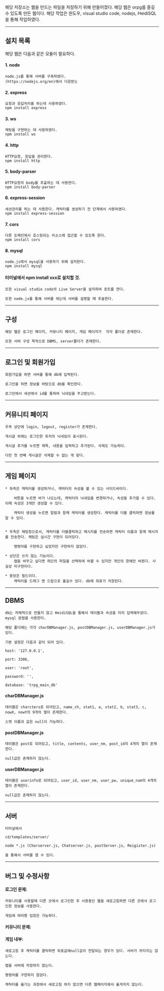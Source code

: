 해당 저장소는 웹을 만드는 파일을 저장하기 위해 만들어졌다.
해당 웹은 orpg를 즐길 수 있도록 만든 웹이다. 
해당 작업은 윈도우, visual studio code, nodejs, HeidiSQL을 통해 작업하였다.

---
## 설치 목록
해당 웹은 다음과 같은 모듈이 필요하다.

#### 1. node   
    node.js를 통해 서버를 구축하였다.
    (https://nodejs.org/en)에서 다운받는
#### 2. express
    요청과 응답처리를 하는데 사용하였다.
    npm install express
#### 3. ws
    채팅을 구현하는 데 사용하였다.
    npm install ws
#### 4. http

    HTTP요청, 응답을 관리한다.
    npm install http
#### 5. body-parser

    HTTP요청의 body를 추출하는 데 사용한다.
    npm install body-parser
#### 6. express-session

    세션관리를 하는 데 사용한다. 캐릭터를 생성하기 전 단계에서 사용하였다.
    npm install express-session
#### 7. cors

    다른 도메인에서 호스팅되는 리소스에 접근할 수 있도록 한다.
    npm install cors
#### 8. mysql

    node.js에서 mysql을 사용하기 위해 설치한다.
    npm install mysql
#### 터미널에서 npm install xxx로 설치할 것.

    또한 visual studio code의 Live Server을 설치하여 포트를 연다.
    
    또한 node.js를 통해 서버를 여는데 서버를 설명할 때 후술한다.


---
## 구성
    해당 웹은 로그인 페이지, 커뮤니티 페이지, 게임 페이지가  각각 폴더로 존재한다. 
    
    또한 서버 구성 목적으로 DBMS, server폴더가 존재한다.


---


## 로그인 및 회원가입
    회원가입을 하면 서버를 통해 db에 입력된다.
    
    로그인을 하면 정보를 바탕으로 db를 확인한다.
    
    로그인에서 세션에서 id를 통하여 닉네임을 주고받는다.

---
## 커뮤니티 페이지
    우측 상단에 login, logout, register가 존재한다.
    
    게시글 위에는 로그인한 유저의 닉네임이 표시된다.
    
    게시글 추가를 누르면 제목, 내용을 입력하고 추가된다. 삭제도 가능하다.
    
    다만 첫 번째 게시글은 삭제할 수 없는 게 맞다.

---
## 게임 페이지

    * 좌측은 캐릭터를 생성하거나, 캐릭터의 속성을 볼 수 있는 사이드바이다.
    
        버튼을 누르면 바가 나오는데, 캐릭터의 닉네임을 변경하거나, 속성을 추가할 수 있다. 이때 속성은 3개만 생성할 수 있다.
    
        캐릭터 생성을 누르면 알람과 함께 캐릭터를 생성한다. 캐릭터를 더블 클릭하면 정보를 알 수 있다.
    
    
    * 우측은 채팅창으로서, 캐릭터를 더블클릭하고 메시지를 전송하면 캐릭터 이름과 함께 메시지를 전송한다. 채팅은 실시간 구현이 되어있다.
    
        명령어를 구현하고 싶었지만 구현하지 않았다.
    
    * 상단은 쓰지 않는 기능이다.
        맵을 바꾸고 싶다면 하단의 파일을 선택하여 바꿀 수 있지만 개인의 창에만 바뀐다. 사실상 미구현이다.
    
    * 중앙은 필드이다.
        캐릭터을 드래그 앤 드랍으로 옮길수 있다. db에 좌표가 저장된다. 

---
## DBMS

    db는 자체적으로 만들지 않고 HeidiSQL을 통해서 테이블과 속성을 미리 입력해두었다. mysql 문법을 사용한다.
    
    해당 폴더에는 각각 charDBManager.js, postDBManager.js, userDBManager.js가 있다.
    
    기본 설정은 다음과 같이 되어 있다.
    
    host: '127.0.0.1',
    
    port: 3306,
    
    user: 'root',
    
    password: '',
    
    database: 'trpg_main_db'


#### charDBManager.js

    테이블은 charcters로 되어있고, name_ch, stat1, a, stat2, b, stat3, c, nowX, nowY의 9개의 열이 존재한다.
    
    스텟 이름과 값은 null이 가능하다.

#### postDBManager.js

    테이블은 post로 되어있고, title, contents, user_nm, post_id의 4개의 열이 존재한다.
    
    null값은 존재하지 않는다. 


#### userDBManager.js

    테이블은 userinfo로 되어있고, user_id, user_nm, user_pw, unique_num의 4개의 열이 존재한다.
    
    null값은 존재하지 않는다. 

---
## 서버
    터미널에서 
    
    cd/templates/server/ 
    
    node *.js (Charserver.js, Chatserver.js, postServer.js, Reigister.js)
    
    을 통해서 서버를 열 수 있다.

---
## 버그 및 수정사항

#### 로그인 문제: 
    
    커뮤니티를 사용할때 다른 곳에서 로그인한 후 사용중인 웹을 새로고침하면 다른 곳에서 로그인한 정보를 사용한다.
    
    게임에 여러명 입장은 가능하다.

#### 커뮤니티 문제: 


#### 게임 내부:

    새로고침 후 캐릭터를 클릭하면 좌표값에null값이 전달되는 경우가 있다. 서버가 꺼지지는 않는다.
    
    맵을 서버에 저장하지 않는다. 
    
    명령어를 구현하지 않았다.
    
    캐릭터를 옮기는 과정에서 새로고침 하지 않으면 다른 웹페이지에서 옮겨지지 않는다.
